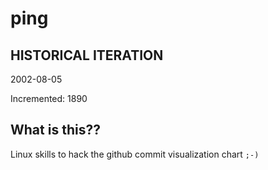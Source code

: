 # ping

## HISTORICAL ITERATION
2002-08-05

Incremented: 1890

## What is this?? 
Linux skills to hack the github commit visualization chart `;-)`
